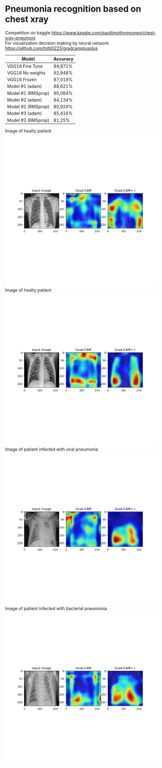 # Pneumonia recognition based on chest xray
Competition on kaggle https://www.kaggle.com/paultimothymooney/chest-xray-pneumoni \
For visualization decision making by neural network https://github.com/totti0223/gradcamplusplus

Model | Accuracy
------------ | -------------
VGG16 Fine Tune | 94,871%
VGG16 No weights | 92,948%
VGG16 Frozen | 87,019%
Model #1 (adam) | 88,621%
Model #1 (RMSprop) | 90,064%
Model #2 (adam) | 84,134%
Model #2 (RMSprop) | 80,929%
Model #3 (adam) | 85,416%
Model #3 (RMSprop) | 81,25%

Image of healty patient
![Normal_image](https://github.com/VirtuallInsanity/Machine-Learning/blob/pneumonia_xray/20eph_vgg16_frozen_adam0001/test_normal.png)
Image of healty patient
![Normal_image 2](https://github.com/VirtuallInsanity/Machine-Learning/blob/pneumonia_xray/20eph_vgg16_frozen_adam0001/test_normal_2.png)
Image of patient infected with viral pneumonia
![Viral_pneumonia](https://github.com/VirtuallInsanity/Machine-Learning/blob/pneumonia_xray/20eph_vgg16_frozen_adam0001/test_pneumonia_virus.png)
Image of patient infected with bacterial pneumonia
![Bacterial_Pneumonia](https://github.com/VirtuallInsanity/Machine-Learning/blob/pneumonia_xray/20eph_vgg16_frozen_adam0001/test_pneumonia_bacteria.png)
